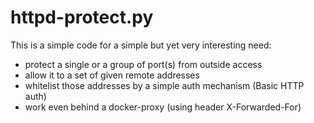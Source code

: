 # httpd-protect.py

This is a simple code for a simple but yet very interesting need:
- protect a single or a group of port(s) from outside access
- allow it to a set of given remote addresses
- whitelist those addresses by a simple auth mechanism (Basic HTTP auth)
- work even behind a docker-proxy (using header X-Forwarded-For)





